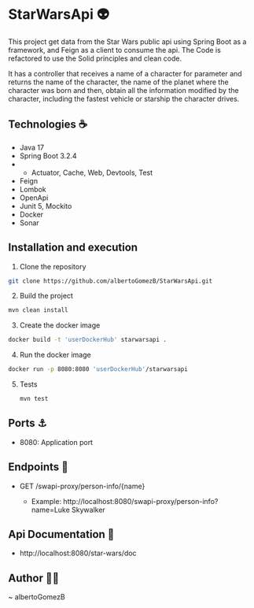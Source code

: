 # StarWarsApi 👽

This project get data from the Star Wars public api using Spring Boot as a framework, and Feign as a client to consume the api.
The Code is refactored to use the Solid principles and clean code.

It has a controller that receives a name of a character for parameter and returns the name of the character, the name of the planet where the character was born and then, obtain all the information modified by the character, including the fastest vehicle or starship the character drives.

## Technologies ☕
- Java 17
- Spring Boot 3.2.4
- -  Actuator, Cache, Web, Devtools, Test
- Feign
- Lombok
- OpenApi
- Junit 5, Mockito
- Docker
- Sonar

## Installation and execution

1. Clone the repository

```bash
git clone https://github.com/albertoGomezB/StarWarsApi.git
```

2. Build the project

```bash
mvn clean install
```

3. Create the docker image

```bash
docker build -t 'userDockerHub' starwarsapi .
```

4. Run the docker image

```bash
docker run -p 8080:8080 'userDockerHub'/starwarsapi
```

5. Tests 
    ```bash
   mvn test 
   ```

## Ports ⚓

- 8080: Application port

## Endpoints 📡

- GET /swapi-proxy/person-info/{name} 

    - Example: http://localhost:8080/swapi-proxy/person-info?name=Luke Skywalker

## Api Documentation 📖

- http://localhost:8080/star-wars/doc


## Author 🧙‍♂️

~ albertoGomezB 
   









